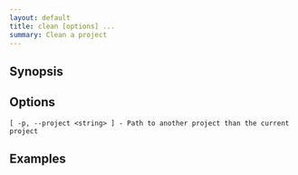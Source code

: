 ```yaml
---
layout: default
title: clean [options] ... 
summary: Clean a project                                 
---
```




## Synopsis

## Options

    [ -p, --project <string> ] - Path to another project than the current project

## Examples
